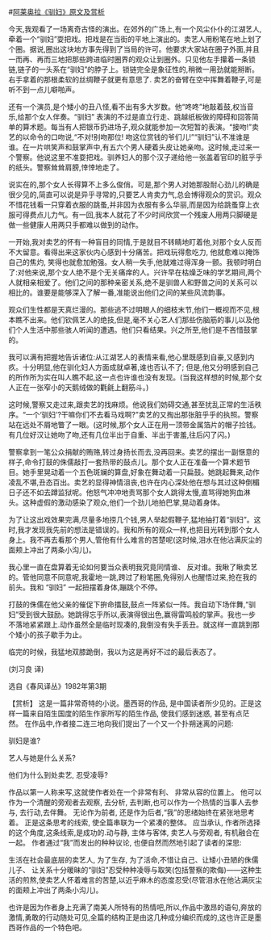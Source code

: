 #[阿莱奥拉《驯妇》原文及赏析](https://www.vrrw.net/wx/15432.html)

今天,我观看了一场离奇古怪的演出。在郊外的广场上,有一个风尘仆仆的江湖艺人,牵着一个“驯妇”耍把戏。把戏是在当街的平地上演出的。卖艺人用粉笔在地上划了个圈。据说,圈出这块地方事先得到了当局的许可。他要求大家站在圈子外面,并且一而再、再而三地把那些跨进临时圈界的观众让到圈外。只见他左手攥着一条锁链,链子的一头系在“驯妇”的脖子上。锁链完全是象征性的,稍微一用劲就能掰断。右手拿着的那根柔软的丝绸鞭子就更有意思了. 卖艺的奋臂在空中挥舞着鞭子,可是听不到一点儿噼啪声。

还有一个演员,是个矮小的丑八怪,看不出有多大岁数。他“咚咚”地敲着鼓,权当音乐,给那个女人伴奏。“驯妇” 表演的不过是直立行走、跳越纸板做的障碍和回答简单的算术题。每当有人把银币扔进场子,观众就能参加一次短暂的表演。“接吻!”卖艺的以命令的口吻说,“不对!别吻那位! 吻这位赏钱的爷们儿!”“驯妇”认不准谁是谁。在一片哄笑声和鼓掌声中,有五六个男人硬着头皮让她亲吻。这时候,走过来一个警察。他说这里不准耍把戏。驯养妇人的那个汉子递给他一张盖着官印的脏乎乎的纸头。警察耸耸肩膀,悻悻地走了。

说实在的,那个女人长得算不上多么俊俏。可是,那个男人对她那股耐心劲儿的确是很少见的,简直可以说是异乎寻常的,只要艺人肯卖力气,总会博得观众的赏识。观众不惜花钱看一只穿着衣服的跳蚤,并非因为衣服有多么华丽,而是因为给跳蚤穿上衣服可得费点儿力气。有一回,我本人就花了不少时间欣赏一个残废人用两只脚硬是做一些健康人用两只手都难以做到的动作。

一开始,我对卖艺的怀有一种盲目的同情,于是就目不转睛地盯着他,对那个女人反而不大留意。看得出来这家伙内心感到十分痛苦。把戏玩得愈吃力, 他就愈难以掩饰自己的焦灼, 笑得也就愈加勉强。女人稍一失手,他就难过得浑身一颤。我顿时明白了:对他来说,那个女人绝不是个无关痛痒的人。兴许早在枯燥乏味的学艺期间,两个人就相亲相爱了。他们之间的那种亲密关系,绝不是驯兽人和野兽之间的关系可以相比的。谁要是能够深入了解一番,准能说出他们之间的某些风流韵事。

观众们生性都是天真烂漫的。那些逃不过明眼人的细枝末节,他们一概视而不见,根本瞧不出来。他们钦佩艺人的绝技,但是,毫不关心艺人们那些伤脑筋的事儿以及他们个人生活中那些骇人听闻的遭遇。他们只看结果。兴之所至,他们是不吝惜鼓掌的。

我可以满有把握地告诉诸位:从江湖艺人的表情来看,他心里既感到自豪,又感到内疚。十分明显,他在驯化妇人方面成就卓著,谁也否认不了; 但是,他又分明感到自己的所作所为实在叫人瞧不起,这一点也许谁也没有发现。(当我这样想的时候,那个女人正在一张窄小的天鹅绒做的氍毹上翻筋斗。)

这时候,警察又走过来,跟卖艺的找麻烦。他说我们妨碍交通,甚至扰乱正常的生活秩序。“一个‘驯妇’?干嘛你们不去看马戏啊?”卖艺的又掏出那张脏乎乎的执照。警察站在远处不屑地瞥了一眼。(这时候,那个女人正在用一顶带金属箔片的帽子捡钱。有几位好汉让她吻了吻,还有几位半出于自重、半出于害羞,往后闪了闪。)

警察拿到一笔公众捐献的贿赂,转过身扬长而去,没再回来。卖艺的摆出一副惬意的样子,命令打鼓的侏儒敲打一套热带的鼓点儿。那个女人正在准备一个算术题节目。她手里晃动着一个五色斑斓的算盘,好象在舞动着一只扁鼓。她跳起舞来,动作凌乱不堪,丑态百出。卖艺的显得神情沮丧,也许在内心深处他在想与其过这种倒楣日子还不如去蹲监狱呢。他怒气冲冲地责骂那个女人跳得太慢,直骂得她狗血淋头。这种虚假的激动感染了观众,他们一个劲儿地拍巴掌,晃动着身体。

为了让这出戏效果完满,尽量多地捞几个钱,男人举起假鞭子,猛地抽打着“驯妇”。这时,我才发现我先前的想法是错误的。我和所有的观众一样,也把目光转到那个女人身上。我不再去看那个男人,管他有什么难言的苦楚呢(这时候,泪水在他沾满灰尘的面颊上冲出了两条小沟儿)。

我心里一直在盘算着无论如何要当众表明我究竟同情谁、 反对谁。我瞅了瞅卖艺的。管他同意不同意呢,我霍地一跳,跨过了粉笔圈,免得别人也醒悟过来,抢在我的前头。我和 “驯妇” 一起扭摆着身体,蹦跳个不停。

打鼓的侏儒在他父亲的催促下拚命擂鼓,鼓点一阵紧似一阵。我自动下场伴舞,“驯妇”受到很大鼓励。她跳得忘乎所以,表演得很出色,赢得雷鸣般的掌声。我也一步不落地紧紧跟上.动作虽然全是临时现凑的,我倒没有失手丢丑。就这样一直跳到那个矮小的孩子歇手为止。

临完的时候，我猛地双膝跪倒，我以为这是再好不过的最后表态了。

(刘习良 译)

选自《春风译丛》1982年第3期



【赏析】 这是一篇非常奇特的小说。墨西哥的作品, 是中国读者所少见的。正是这样一篇来自陌生国度的陌生作家所写的陌生作品, 使我们感到迷惑, 甚至有点茫然。 在作品中,作者接二连三地向我们提出了一个又一个扑朔迷离的问题:

驯妇是谁?

艺人与她是什么关系?

他们为什么到处卖艺, 忍受凌辱?

作品以第一人称来写,这就使作者处在一个非常有利、 非常从容的位置上。 他可以作为一个清醒的旁观者去观察, 去分析, 去判断,也可以作为一个热情的当事人去参与, 去行动,去伴舞。 无论作为前者, 还是作为后者,“我”的思绪始终在紧张地思考着。 正是这条思考的线索, 使全篇串联为一个紧凑的整体。 应当承认, 作者所选择的这个角度,这条线索,是成功的.动与静, 主体与客体, 卖艺人与旁观者, 有机融合在一起。 作者通过“我”而发出的种种议论, 也便自然而然地引起了读者的深思:

生活在社会最底层的卖艺人, 为了生存, 为了活命,不惜让自己、让矮小丑陋的侏儒儿子、 让关系十分暖昧的“驯妇”忍受种种凌辱与取笑(包括警察的欺侮)——这种生活的煎熬,使卖艺人怀着难言的苦楚,以近乎麻木的态度忍受(尽管泪水在他沾满灰尘的面颊上冲出了两条小沟儿)。

也许是因为作者身上充满了南美人所特有的热情吧,所以,作品中激昂的语句,奔放的激情,勇敢的行动随处可见,全篇的结构正是由这几种成分编织而成的,这也许正是墨西哥作品的一个特色吧。

